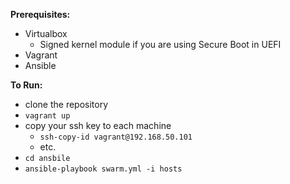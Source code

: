 **Prerequisites:** 
- Virtualbox
  + Signed kernel module if you are using Secure Boot in UEFI
- Vagrant
- Ansible


**To Run:**
- clone the repository
- `vagrant up`
- copy your ssh key to each machine
  + `ssh-copy-id vagrant@192.168.50.101`
  + etc.
- `cd ansbile`
- `ansible-playbook swarm.yml -i hosts`
